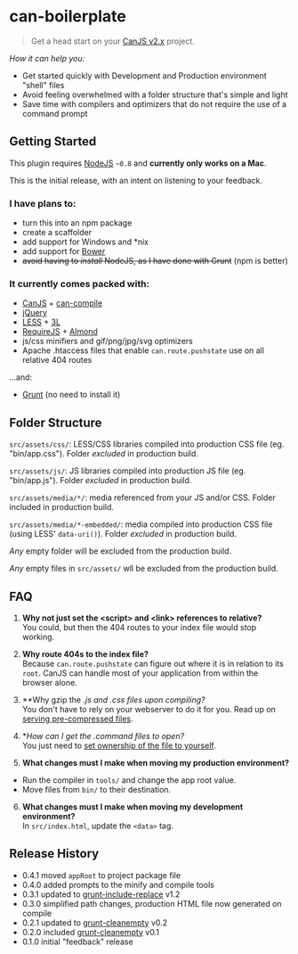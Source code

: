 # can-boilerplate

> Get a head start on your [CanJS v2.x](https://github.com/bitovi/canjs/) project.

_How it can help you:_
* Get started quickly with Development and Production environment "shell" files
* Avoid feeling overwhelmed with a folder structure that's simple and light
* Save time with compilers and optimizers that do not require the use of a command prompt


## Getting Started

This plugin requires [NodeJS](http://nodejs.org/) `~0.8` and **currently only works on a Mac**.

This is the initial release, with an intent on listening to your feedback.

### I have plans to:
* turn this into an npm package
* create a scaffolder
* add support for Windows and \*nix
* add support for [Bower](http://bower.io)
* ~~avoid having to _install_ NodeJS, as I have done with Grunt~~ (npm is better)

### It currently comes packed with:
* [CanJS](http://canjs.com/) + [can-compile](https://github.com/daffl/can-compile)
* [jQuery](http://jquery.com/)
* [LESS](http://lesscss.org/) + [3L](http://mateuszkocz.github.io/3l/)
* [RequireJS](http://requirejs.org/) + [Almond](https://github.com/jrburke/almond)
* js/css minifiers and gif/png/jpg/svg optimizers
* Apache .htaccess files that enable `can.route.pushstate` use on all relative 404 routes

...and:
* [Grunt](http://gruntjs.com/) (no need to install it)


## Folder Structure
`src/assets/css/`: LESS/CSS libraries compiled into production CSS file (eg. "bin/app.css"). Folder _excluded_ in production build.

`src/assets/js/`: JS libraries compiled into production JS file (eg. "bin/app.js"). Folder _excluded_ in production build.

`src/assets/media/*/`: media referenced from your JS and/or CSS. Folder included in production build.

`src/assets/media/*-embedded/`: media compiled into production CSS file (using LESS' `data-uri()`). Folder _excluded_ in production build.

_Any_ empty folder will be excluded from the production build.

_Any_ empty files in `src/assets/` wll be excluded from the production build.


## FAQ
1. **Why not just set the \<script> and \<link> references to relative?**  
You could, but then the 404 routes to your index file would stop working.

2. **Why route 404s to the index file?**  
Because `can.route.pushstate` can figure out where it is in relation to its `root`. CanJS can handle most of your application from within the browser alone.

3. **Why gzip the *.js and *.css files upon compiling?**  
You don't have to rely on your webserver to do it for you. Read up on [serving pre-compressed files](http://blog.alien109.com/2009/03/17/gzip-your-javascript/).

4. **How can I get the *.command files to open?**  
You just need to [set ownership of the file to yourself](https://discussions.apple.com/message/16030281#16030281).

5. **What changes must I make when moving my production environment?**  
  * Run the compiler in `tools/` and change the app root value.
  * Move files from `bin/` to their destination.

6. **What changes must I make when moving my development environment?**  
In `src/index.html`, update the `<data>` tag.


## Release History
* 0.4.1 moved `appRoot` to project package file
* 0.4.0 added prompts to the minify and compile tools
* 0.3.1 updated to [grunt-include-replace](https://github.com/alanshaw/grunt-include-replace) v1.2
* 0.3.0 simplified path changes, production HTML file now generated on compile
* 0.2.1 updated to [grunt-cleanempty](https://github.com/stevenvachon/grunt-cleanempty) v0.2
* 0.2.0 included [grunt-cleanempty](https://github.com/stevenvachon/grunt-cleanempty) v0.1
* 0.1.0 initial "feedback" release
